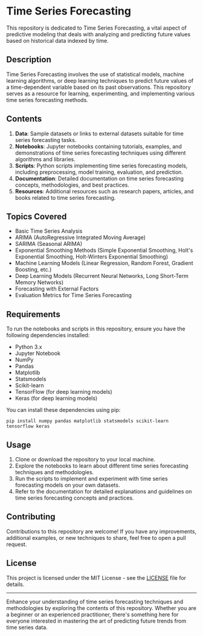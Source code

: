 # Time Series Forecasting

This repository is dedicated to Time Series Forecasting, a vital aspect of predictive modeling that deals with analyzing and predicting future values based on historical data indexed by time.

## Description

Time Series Forecasting involves the use of statistical models, machine learning algorithms, or deep learning techniques to predict future values of a time-dependent variable based on its past observations. This repository serves as a resource for learning, experimenting, and implementing various time series forecasting methods.

## Contents

1. **Data**: Sample datasets or links to external datasets suitable for time series forecasting tasks.
2. **Notebooks**: Jupyter notebooks containing tutorials, examples, and demonstrations of time series forecasting techniques using different algorithms and libraries.
3. **Scripts**: Python scripts implementing time series forecasting models, including preprocessing, model training, evaluation, and prediction.
4. **Documentation**: Detailed documentation on time series forecasting concepts, methodologies, and best practices.
5. **Resources**: Additional resources such as research papers, articles, and books related to time series forecasting.

## Topics Covered

- Basic Time Series Analysis
- ARIMA (AutoRegressive Integrated Moving Average)
- SARIMA (Seasonal ARIMA)
- Exponential Smoothing Methods (Simple Exponential Smoothing, Holt's Exponential Smoothing, Holt-Winters Exponential Smoothing)
- Machine Learning Models (Linear Regression, Random Forest, Gradient Boosting, etc.)
- Deep Learning Models (Recurrent Neural Networks, Long Short-Term Memory Networks)
- Forecasting with External Factors
- Evaluation Metrics for Time Series Forecasting

## Requirements

To run the notebooks and scripts in this repository, ensure you have the following dependencies installed:

- Python 3.x
- Jupyter Notebook
- NumPy
- Pandas
- Matplotlib
- Statsmodels
- Scikit-learn
- TensorFlow (for deep learning models)
- Keras (for deep learning models)

You can install these dependencies using pip:

```
pip install numpy pandas matplotlib statsmodels scikit-learn tensorflow keras
```

## Usage

1. Clone or download the repository to your local machine.
2. Explore the notebooks to learn about different time series forecasting techniques and methodologies.
3. Run the scripts to implement and experiment with time series forecasting models on your own datasets.
4. Refer to the documentation for detailed explanations and guidelines on time series forecasting concepts and practices.

## Contributing

Contributions to this repository are welcome! If you have any improvements, additional examples, or new techniques to share, feel free to open a pull request.

## License

This project is licensed under the MIT License - see the [LICENSE](LICENSE) file for details.

---

Enhance your understanding of time series forecasting techniques and methodologies by exploring the contents of this repository. Whether you are a beginner or an experienced practitioner, there's something here for everyone interested in mastering the art of predicting future trends from time series data.
